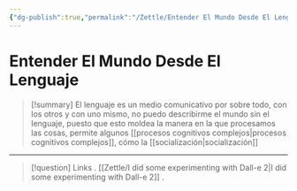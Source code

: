 ```yaml
---
{"dg-publish":true,"permalink":"/Zettle/Entender El Mundo Desde El Lenguaje/","title":"Entender El Mundo Desde El Lenguaje","tags":["ZeType/Idea",""],"updated":"2023-09-25T12:37:13.134-05:00"}
---
```



# Entender El Mundo Desde El Lenguaje

> [!summary] 
> El lenguaje es un medio comunicativo por sobre todo, con los otros y con uno mismo, no puedo describirme el mundo sin el lenguaje, puesto que esto moldea la manera en la que procesamos las cosas, permite algunos [[procesos cognitivos complejos\|procesos cognitivos complejos]], cómo la [[socialización\|socialización]]

- - - 
> [!question] Links
> . [[Zettle/I did some experimenting with Dall-e 2\|I did some experimenting with Dall-e 2]]
> .
